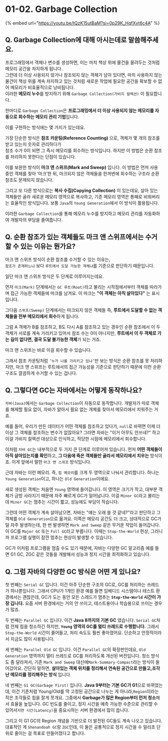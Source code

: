 # 01-02. Garbage Collection

{% embed url="https://youtu.be/tQzK15utBaM?si=0p29K_HqfXvt6c4A" %}

## Q. Garbage Collection에 대해 아시는데로 말씀해주세요.

프로그래밍에서 객체나 변수를 생성하면, 이는 마치 책상 위에 물건을 올려두는 것처럼 메모리 공간을 차지하게 됩니다.\
그런데 더 이상 사용되지 않거나 참조되지 않는 객체가 남아 있다면, 마치 사용하지 않는 물건이 책상 위를 계속 차지하고 있는 것처럼 새로운 작업에 필요한 공간을 확보할 수 없어 메모리가 비효율적으로 낭비됩니다.\
이러한 **메모리 누수**를 방지하기 위해 `Garbage Collection(가비지 컬렉션)` 이 필요합니다.

한마디로 `Garbage Collection`은 **프로그래밍에서 더 이상 사용되지 않는 메모리를 자동으로 회수하는 메모리 관리 기법**입니다.

이를 구현하는 방식에는 몇 가지가 있는데요.

가장 단순한 방식은 **참조 카운팅(Reference Counting)** 으로,  객체가 몇 개의 참조를 받고 있는지 숫자로 관리하다가\
참조 수가 0이 되면 그 즉시 메모리를 회수하는 방식입니다. 하지만 이 방법은 순환 참조를 처리하지 못한다는 단점이 있습니다.

이를 보완한 방식이 **마크 앤 스위프(Mark and Sweep)** 입니다. 이 방법은 먼저 사용 중인 객체를 찾아 ‘마크’한 뒤, 마크되지 않은 객체들을 한꺼번에 회수하는 구조라 순환 참조도 문제되지 않습니다.

그리고 또 다른 방식으로는 **복사 수집(Copying Collection)** 이 있는데요, 살아 있는 객체들만 골라 새로운 메모리 영역으로 복사하고, 기존 메모리 영역은 통째로 비워버리는 효율적인 방식입니다. 보통 `Java`의 `Young Generation`에서 이 방식이 활용됩니다.

이러한 `Garbage Collection`을 통해 메모리 누수를 방지하고 메모리 관리를 자동화하여 개발자의 부담을 줄여줍니다.



## Q. 순환 참조가 있는 객체들도 마크 앤 스위프에서는 수거할 수 있는 이유는 뭔가요?

마크 앤 스위프 방식이 순환 참조를 수거할 수 있는 이유는, \
`참조가 존재하느냐` 보다 `루트에서 도달 가능한 객체냐`를 기준으로 판단하기 때문입니다.

일단 마크 앤 스위프 방식은 두 단계로 이루어지는데요.&#x20;

먼저 `마크(Mark)` 단계에서는 `GC 루트(Root)`라고 불리는 시작점에서부터 객체를 따라가며 접근 가능한 객체들에 마크를 남겨요. 이 마크는 **"이 객체는 아직 살아있다"** 는 표시입니다.&#x20;

그다음 `스위프(Sweep)` 단계에서는 마크되지 않은 객체들 즉, **루트에서 도달할 수 없는 객체들을 전부 메모리에서 회수**하게 됩니다.

그럼 A 객체가 B를 참조하고, B도 다시 A를 참조하고 있는 경우인 순환 참조에서 이 두 객체가 서로를 계속 가리키고 있어서 참조 수는 0이 아니지만, **루트에서 이 두 객체로 가는 길이 없다면, 결국 도달 불가능한 객체**가 되는 거죠.&#x20;

마크 앤 스위프는 바로 이걸 회수할 수 있습니다.

그래서 참조 카운팅처럼 `‘누가 나를 가리키고 있냐’`만 보는 방식은 순환 참조를 못 처리하지만, 마크 앤 스위프는 루트에서의 접근 가능성을 기준으로 판단하기 때문에 이런 순환 구조도 깔끔하게 수거할 수 있는 겁니다.



## Q. 그렇다면 GC는 자바에서는 어떻게 동작하나요?

`자바(Java)`에서는 `Garbage Collection`이 자동으로 동작합니다. 개발자가 따로 객체를 해제할 필요 없이, 자바가 알아서 필요 없는 개체를 찾아서 메모리에서 치워주는 거죠.&#x20;

예를 들어, 우리가 만든 데이터가 어떤 객체를 참조하고 있다가, `null`로 바뀌면 이제 더 이상 그 객체를 참조하는 변수가 없잖아요? 그러면 자바는 "이거 아무도 안쓰네?" 하고 이걸 가비지 컬렉션 대상으로 인식하고, 적당한 시점에 메모리에서 회수합니다.

이처럼 `자바 GC`는 내부적으로 두 가지 큰 단계로 이루어져 있습니다. 먼저 **어떤 객체들이 아직 살아있는지를 확인**하고, **그 다음에 죽은 객체들만 골라서 메모리에서 치우는** 방식이죠. 이게 앞에서 말한 `마크 앤 스위프` 방식입니다.

근데 자바는 이런 메모리. 즉, `힙 메모리`를 크게 두 영역으로 나눠서 관리합니다. 하나는 `Young Generation`이고, 하나는 `Old Generation`이에요.

새로 생성된 객체는 처음엔 `Young` 영역에 들어갑니다. 이 영역은 크기가 작고, 대부분 객체가 금방 사라지기 때문에 자주 빠르게 GC가 일어납니다. 이걸 `Minor GC`라고 불리는데 `Minor GC`는 멈추는 시간이 짧고, 성능에도 부담이 적습니다.

그런데 어떤 객체가 계속 살아남으면, 자바는 "얘는 오래 쓸 것 같네?"라고 판단하고 그 객체를 `Old Generation`으로 옮겨요. 이쪽은 메모리 공간도 더 크고, 상대적으로 GC가 덜 자주 발생하는데, 한 번 발생하면 `Mark and Sweep` 같은 무거운 작업이 들어갑니다. 이 GC를 `Major GC` 또는 `Full GC`라고 부릅니다. 이때는 `Stop-the-World` 현상, 그러니까 프로그램 실행이 잠깐 멈추는 현상이 발생할 수 있습니다.

GC가 이처럼 프로그램을 멈출 수도 있기 때문에, 자바는 다양한 GC 알고리즘 예를 들면 G1 GC, ZGC 같은 것들을 개발해서 성능과 정지 시간을 최적화하고 있습니다.



## Q. 그럼 자바의 다양한 GC 방식은 어떤 게 있나요?

첫 번째는 `Serial GC` 입니다. 이건 아주 단순한 구조의 GC로, GC를 처리하는 쓰레드가 하나뿐입니다. 그래서 CPU가 1개인 환경 예를 들면 임베디드 시스템이나 테스트 환경에서는 괜찮은데, GC가 도는 동안 모든 스레드가 멈추는 **`Stop-the-World` 시간이 가장 깁니다.** 요즘 서버 환경에서는 거의 안 쓰이고, 테스트용이나 학습용으로 쓰이는 경우가 많죠.

두 번째는 `Parallel GC` 입니다. 이건 **Java 8까지의 기본 GC** 였습니다. `Serial GC`처럼 전체 힙을 청소하긴 하지만, **`Young` 영역의 GC를 멀티 쓰레드로 수행합니다.** 그래서 `Stop-the-World` 시간이 줄어들고, 처리 속도도 훨씬 좋아졌어요. 단순하고 안정적이라서 지금도 많이 사용됩니다.

세 번째는 `Parallel Old GC` 입니다. 이건 `Parallel GC`의 확장판인데요, `Old Generation` 영역까지 멀티 쓰레드로 GC를 처리하도록 개선된 버전입니다. 청소 방식도 좀 달라져서, 기존 `Mark and Sweep` 대신에`Mark-Summary-Compact`라는 방식이 들어갔어요. 간단히 말하면, **살아있는 객체 위치를 정리해서 연속된 공간으로 만들고,조각난 메모리를 정리해주는 방식** 입니다.

네 번째는 `G1 GC(Garbage First)` 입니다. **Java 9부터는 기본 GC가 G1**으로 바뀌었는데, 이건 기존처럼 Young/Old를 딱 고정된 공간으로 나누는 게 아니라,`Region`이라는 작은 조각들로 힙을 잘게 쪼개요. 그중에서 **Garbage가 많은 Region부터 먼저 청소**해서 효율을 높입니다. GC 빈도를 줄이고, 정지 시간을 예측 가능한 수준으로 관리할 수 있어서`지연 시간(Latency)`을 중요시하는 서버 환경에서 많이 씁니다.

그리고 이 G1 GC의 Region 개념을 기반으로 더 발전된 GC들도 계속 나오고 있습니다. 대표적인 게 `Shenandoah GC`랑 `ZGC`인데, 이 둘은 공통적으로 정지 시간을 수 밀리초 단위로 줄이는 걸 목표로 만들어졌다고 합니다.
